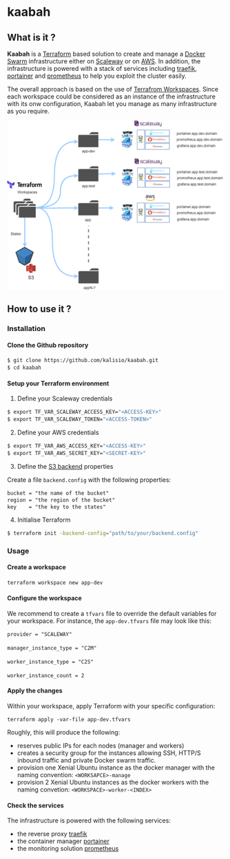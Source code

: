 # kaabah

## What is it ?

<b>Kaabah</b> is a [Terraform](https://www.terraform.io/) based solution to create and manage a [Docker Swarm](https://docs.docker.com/engine/swarm/) infrastructure either on [Scaleway](https://www.scaleway.com/) or on [AWS](https://aws.amazon.com). In addition, the infrastructure is powered with a stack of services including [traefik](https://traefik.io/), [portainer](https://portainer.io/) and [prometheus](https://prometheus.io/) to help you exploit the cluster easily.

The overall approach is based on the use of [Terrafrom Workspaces](https://www.terraform.io/docs/enterprise/guides/recommended-practices/part1.html#the-recommended-terraform-workspace-structure). Since each workspace could be considered as an instance of the infrastructure with its onw configuration, Kaabah let you manage as many infrastructure as you require.

![Kaabah overview](./assets/kaabah-overview.png)

## How to use it ?

### Installation

#### Clone the Github repository

```bash
$ git clone https://github.com/kalisio/kaabah.git
$ cd kaabah
```

#### Setup your Terraform environment

1. Define your Scaleway credentials

```bash
$ export TF_VAR_SCALEWAY_ACCESS_KEY="<ACCESS-KEY>"
$ export TF_VAR_SCALEWAY_TOKEN="<ACCESS-TOKEN>" 
```

2. Define your AWS credentials

```bash
$ export TF_VAR_AWS_ACCESS_KEY="<ACCESS-KEY>"
$ export TF_VAR_AWS_SECRET_KEY="<SECRET-KEY>" 
```

3. Define the [S3 backend](https://www.terraform.io/docs/backends/types/s3.html) properties 

Create a file `backend.config` with the following properties:
```
bucket = "the name of the bucket"
region = "the region of the bucket"
key    = "the key to the states"
```

4. Initialise Terraform

```bash
$ terraform init -backend-config="path/to/your/backend.config"
```


### Usage

#### Create a workspace

```bash
terraform workspace new app-dev
```

#### Configure the workspace

We recommend to create a `tfvars` file to override the default variables for your workspace. For instance, the `app-dev.tfvars` file may look like this:

```
provider = "SCALEWAY"

manager_instance_type = "C2M"

worker_instance_type = "C2S"

worker_instance_count = 2
```

#### Apply the changes

Within your workspace, apply Terraform with your specific configuration:

```
terraform apply -var-file app-dev.tfvars
```

Roughly, this will produce the following:
* reserves public IPs for each nodes (manager and workers)
* creates a security group for the instances allowing SSH, HTTP/S inbound traffic and private Docker swarm traffic.
* provision one Xenial Ubuntu instance as the docker manager with the naming convention:  `<WORKSAPCE>-manage`
* provision 2 Xenial Ubuntu instances as the docker workers with the naming convetion: `<WORKSPACE>-worker-<INDEX>`

#### Check the services

The infrastructure is powered with the following services:
* the reverse proxy [traefik](https://docs.traefik.io)
* the container manager [portainer](https://portainer.readthedocs.io) 
* the monitoring solution [prometheus](https://prometheus.io) 



